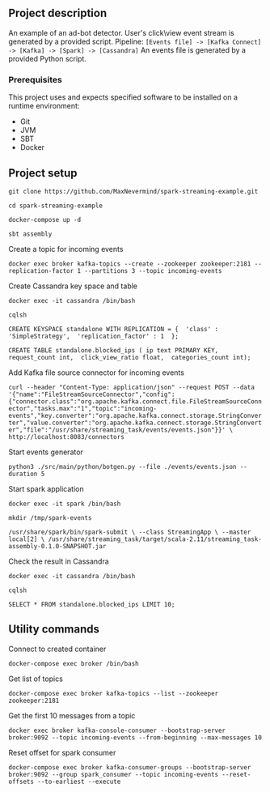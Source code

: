 ## Project description

An example of an ad-bot detector. User's click\view event stream is generated by a provided script.
Pipeline: `[Events file] -> [Kafka Connect] -> [Kafka] -> [Spark] -> [Cassandra]`
An events file is generated by a provided Python script.

### Prerequisites
This project uses and expects specified software to be installed on a runtime environment:
- Git
- JVM
- SBT
- Docker

## Project setup

`git clone https://github.com/MaxNevermind/spark-streaming-example.git`

`cd spark-streaming-example`

`docker-compose up -d`

`sbt assembly`

Create a topic for incoming events

`docker exec broker kafka-topics --create --zookeeper zookeeper:2181 --replication-factor 1 --partitions 3 --topic incoming-events`

Create Cassandra key space and table

`docker exec -it cassandra /bin/bash`

`cqlsh`

`CREATE KEYSPACE standalone
  WITH REPLICATION = { 
   'class' : 'SimpleStrategy', 
   'replication_factor' : 1 
  };`
  
`CREATE TABLE standalone.blocked_ips (
   ip text PRIMARY KEY, 
   request_count int, 
   click_view_ratio float, 
   categories_count int);`

Add Kafka file source connector for incoming events

`curl --header "Content-Type: application/json" --request POST --data '{"name":"FileStreamSourceConnector","config":{"connector.class":"org.apache.kafka.connect.file.FileStreamSourceConnector","tasks.max":"1","topic":"incoming-events","key.converter":"org.apache.kafka.connect.storage.StringConverter","value.converter":"org.apache.kafka.connect.storage.StringConverter","file":"/usr/share/streaming_task/events/events.json"}}' \
http://localhost:8083/connectors`

Start events generator

`python3 ./src/main/python/botgen.py --file ./events/events.json --duration 5`

Start spark application

`docker exec -it spark /bin/bash`

`mkdir /tmp/spark-events`

`/usr/share/spark/bin/spark-submit \
--class StreamingApp \
--master local[2] \
/usr/share/streaming_task/target/scala-2.11/streaming_task-assembly-0.1.0-SNAPSHOT.jar`

Check the result in Cassandra

`docker exec -it cassandra /bin/bash`

`cqlsh`

`SELECT * FROM standalone.blocked_ips LIMIT 10;`   


## Utility commands

Connect to created container

`docker-compose exec broker /bin/bash`

Get list of topics

`docker-compose exec broker kafka-topics --list --zookeeper zookeeper:2181`

Get the first 10 messages from a topic

`docker exec broker kafka-console-consumer --bootstrap-server broker:9092 --topic incoming-events --from-beginning --max-messages 10`

Reset offset for spark consumer

`docker-compose exec broker kafka-consumer-groups --bootstrap-server broker:9092 --group spark_consumer --topic incoming-events --reset-offsets --to-earliest --execute`

